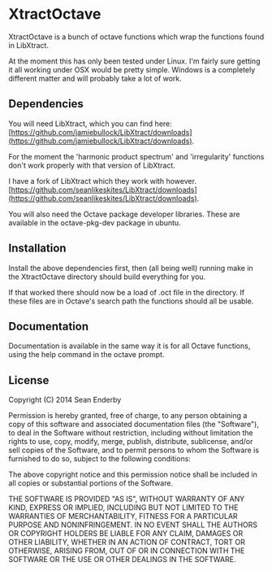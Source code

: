 # XtractOctave

XtractOctave is a bunch of octave functions which wrap the functions found in LibXtract.

At the moment this has only been tested under Linux.
I'm fairly sure getting it all working under OSX would be pretty simple.
Windows is a completely different matter and will probably take a lot of work.

## Dependencies

You will need LibXtract, which you can find here:
[https://github.com/jamiebullock/LibXtract/downloads](https://github.com/jamiebullock/LibXtract/downloads).

For the moment the 'harmonic product spectrum' and 'irregularity' functions don't work properly with that version of LibXtract. 

I have a fork of LibXtract which they work with however.
[https://github.com/seanlikeskites/LibXtract/downloads](https://github.com/seanlikeskites/LibXtract/downloads).

You will also need the Octave package developer libraries. These are available in the octave-pkg-dev package in ubuntu. 

## Installation

Install the above dependencies first, then (all being well) running make in the XtractOctave directory should build everything for you.

If that worked there should now be a load of .oct file in the directory. If these files are in Octave's search path the functions should all be usable.

## Documentation

Documentation is available in the same way it is for all Octave functions, using the help command in the octave prompt.

## License 

Copyright (C) 2014 Sean Enderby

Permission is hereby granted, free of charge, to any person obtaining a copy
of this software and associated documentation files (the "Software"), to
deal in the Software without restriction, including without limitation the
rights to use, copy, modify, merge, publish, distribute, sublicense, and/or
sell copies of the Software, and to permit persons to whom the Software is
furnished to do so, subject to the following conditions:

The above copyright notice and this permission notice shall be included in
all copies or substantial portions of the Software.

THE SOFTWARE IS PROVIDED "AS IS", WITHOUT WARRANTY OF ANY KIND, EXPRESS OR
IMPLIED, INCLUDING BUT NOT LIMITED TO THE WARRANTIES OF MERCHANTABILITY,
FITNESS FOR A PARTICULAR PURPOSE AND NONINFRINGEMENT. IN NO EVENT SHALL THE
AUTHORS OR COPYRIGHT HOLDERS BE LIABLE FOR ANY CLAIM, DAMAGES OR OTHER
LIABILITY, WHETHER IN AN ACTION OF CONTRACT, TORT OR OTHERWISE, ARISING
FROM, OUT OF OR IN CONNECTION WITH THE SOFTWARE OR THE USE OR OTHER DEALINGS
IN THE SOFTWARE.
